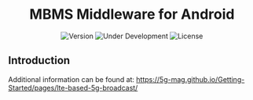 <h1 align="center">MBMS Middleware for Android</h1>
<p align="center">
  <img src="https://img.shields.io/github/v/tag/5G-MAG/rt-mbms-mw-android?label=version" alt="Version">
  <img src="https://img.shields.io/badge/Status-Under_Development-yellow" alt="Under Development">
  <img src="https://img.shields.io/badge/License-AGPL_v3-blue.svg" alt="License">
</p>

## Introduction

Additional information can be found at: https://5g-mag.github.io/Getting-Started/pages/lte-based-5g-broadcast/
